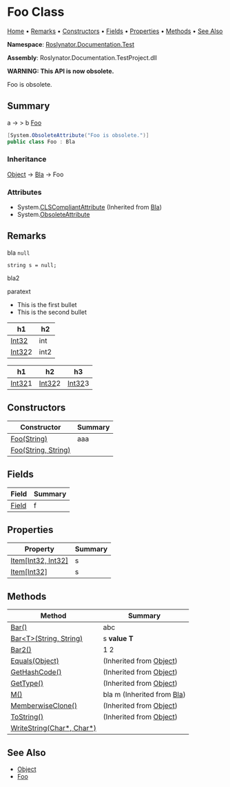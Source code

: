 # Foo Class

[Home](../../../../README.md) &#x2022; [Remarks](#remarks) &#x2022; [Constructors](#constructors) &#x2022; [Fields](#fields) &#x2022; [Properties](#properties) &#x2022; [Methods](#methods) &#x2022; [See Also](#see-also)

**Namespace**: [Roslynator.Documentation.Test](../README.md)

**Assembly**: Roslynator\.Documentation\.TestProject\.dll

**WARNING: This API is now obsolete\.**

Foo is obsolete\.

## Summary

a → > b [Foo](./README.md)

```csharp
[System.ObsoleteAttribute("Foo is obsolete.")]
public class Foo : Bla
```

### Inheritance

[Object](https://docs.microsoft.com/en-us/dotnet/api/system.object) &#x2192; [Bla](../../../../_Global/Bla/README.md) &#x2192; Foo

### Attributes

* System\.[CLSCompliantAttribute](https://docs.microsoft.com/en-us/dotnet/api/system.clscompliantattribute) \(Inherited from [Bla](../../../../_Global/Bla/README.md)\)
* System\.[ObsoleteAttribute](https://docs.microsoft.com/en-us/dotnet/api/system.obsoleteattribute)

## Remarks

bla `null`

```
string s = null;
```


bla2


paratext


* This is the first bullet
* This is the second bullet

| h1  | h2  |
| --- | --- |
| [Int32](https://docs.microsoft.com/en-us/dotnet/api/system.int32) | int |
| [Int32](https://docs.microsoft.com/en-us/dotnet/api/system.int32)2 | int2 |


| h1  | h2  | h3  |
| --- | --- | --- |
| [Int32](https://docs.microsoft.com/en-us/dotnet/api/system.int32)1 | [Int32](https://docs.microsoft.com/en-us/dotnet/api/system.int32)2 | [Int32](https://docs.microsoft.com/en-us/dotnet/api/system.int32)3 |

## Constructors

| Constructor | Summary |
| ----------- | ------- |
| [Foo(String)](-ctor/README.md#Roslynator_Documentation_Test_Foo__ctor_System_String_) | aaa |
| [Foo(String, String)](-ctor/README.md#Roslynator_Documentation_Test_Foo__ctor_System_String_System_String_) | |

## Fields

| Field | Summary |
| ----- | ------- |
| [Field](Field/README.md) | f |

## Properties

| Property | Summary |
| -------- | ------- |
| [Item\[Int32, Int32\]](Item/README.md#Roslynator_Documentation_Test_Foo_Item_System_Int32_System_Int32_) | s |
| [Item\[Int32\]](Item/README.md#Roslynator_Documentation_Test_Foo_Item_System_Int32_) | s |

## Methods

| Method | Summary |
| ------ | ------- |
| [Bar()](Bar/README.md#Roslynator_Documentation_Test_Foo_Bar) | abc |
| [Bar\<T>(String, String)](Bar-1/README.md#Roslynator_Documentation_Test_Foo_Bar__1_System_String_System_String_) | s **value** **T** |
| [Bar2()](Bar2/README.md) |     1 2 |
| [Equals(Object)](https://docs.microsoft.com/en-us/dotnet/api/system.object.equals) |  \(Inherited from [Object](https://docs.microsoft.com/en-us/dotnet/api/system.object)\) |
| [GetHashCode()](https://docs.microsoft.com/en-us/dotnet/api/system.object.gethashcode) |  \(Inherited from [Object](https://docs.microsoft.com/en-us/dotnet/api/system.object)\) |
| [GetType()](https://docs.microsoft.com/en-us/dotnet/api/system.object.gettype) |  \(Inherited from [Object](https://docs.microsoft.com/en-us/dotnet/api/system.object)\) |
| [M()](../../../../_Global/Bla/M/README.md) | bla m \(Inherited from [Bla](../../../../_Global/Bla/README.md)\) |
| [MemberwiseClone()](https://docs.microsoft.com/en-us/dotnet/api/system.object.memberwiseclone) |  \(Inherited from [Object](https://docs.microsoft.com/en-us/dotnet/api/system.object)\) |
| [ToString()](https://docs.microsoft.com/en-us/dotnet/api/system.object.tostring) |  \(Inherited from [Object](https://docs.microsoft.com/en-us/dotnet/api/system.object)\) |
| [WriteString(Char*, Char*)](WriteString/README.md) | |

## See Also

* [Object](https://docs.microsoft.com/en-us/dotnet/api/system.object)
* [Foo](./README.md)
